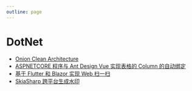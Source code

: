 ```yaml
---
outline: page
---
```


# DotNet #

- [Onion Clean Architecture](/blog/2023-08/lime_siesta_nuget.md)
- [ASPNETCORE 程序与 Ant Design Vue 实现表格的 Column 的自动绑定](/blog/2023-07/antdv_aspnetcore_column_bindings.html)
- [基于 Flutter 和 Blazor 实现 Web 扫一扫](/blog/2023-07/flutter_blazor_web_qr_login.html)
- [SkiaSharp 跨平台生成水印](/blog/2023-05/skiashap_watermark.html)
